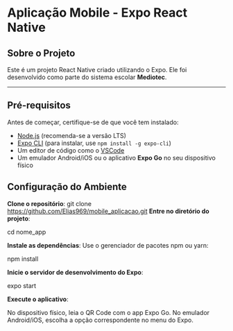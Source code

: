 # **Aplicação Mobile - Expo React Native**

## **Sobre o Projeto**
Este é um projeto React Native criado utilizando o Expo. Ele foi desenvolvido como parte do sistema escolar **Mediotec**.

---

## **Pré-requisitos**
Antes de começar, certifique-se de que você tem instalado:
- [Node.js](https://nodejs.org/) (recomenda-se a versão LTS)
- [Expo CLI](https://expo.dev/tools#cli) (para instalar, use `npm install -g expo-cli`)
- Um editor de código como o [VSCode](https://code.visualstudio.com/)
- Um emulador Android/iOS ou o aplicativo **Expo Go** no seu dispositivo físico

## **Configuração do Ambiente**
 **Clone o repositório**:
   git clone https://github.com/Elias969/mobile_aplicacao.git
**Entre no diretório do projeto**:

cd nome_app

**Instale as dependências**: Use o gerenciador de pacotes npm ou yarn:

npm install

**Inicie o servidor de desenvolvimento do Expo**:

expo start

**Execute o aplicativo**:

No dispositivo físico, leia o QR Code com o app Expo Go.
No emulador Android/iOS, escolha a opção correspondente no menu do Expo.
